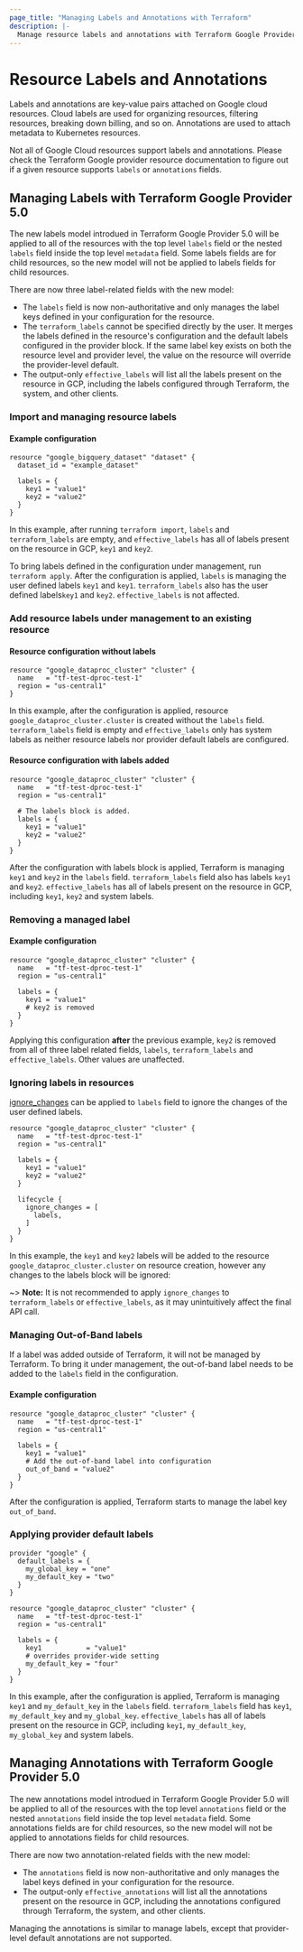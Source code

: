 ```yaml
---
page_title: "Managing Labels and Annotations with Terraform"
description: |-
  Manage resource labels and annotations with Terraform Google Provider 5.0
---
```


# Resource Labels and Annotations

Labels and annotations are key-value pairs attached on Google cloud resources. Cloud labels are used for organizing resources, filtering resources, breaking down billing, and so on. Annotations are used to attach metadata to Kubernetes resources.

Not all of Google Cloud resources support labels and annotations. Please check the Terraform Google provider resource documentation to figure out if a given resource supports `labels` or `annotations` fields.

## Managing Labels with Terraform Google Provider 5.0

The new labels model introdued in Terraform Google Provider 5.0 will be applied to all of the resources with the top level `labels` field or the nested `labels` field inside the top level `metadata` field. Some labels fields are for child resources, so the new model will not be applied to labels fields for child resources.

There are now three label-related fields with the new model:

* The `labels` field is now non-authoritative and only manages the label keys defined in your configuration for the resource.
* The `terraform_labels` cannot be specified directly by the user. It merges the labels defined in the resource's configuration and the default labels configured in the provider block. If the same label key exists on both the resource level and provider level, the value on the resource will override the provider-level default.
* The output-only `effective_labels` will list all the labels present on the resource in GCP, including the labels configured through Terraform, the system, and other clients.

### Import and managing resource labels

#### Example configuration
```hcl
resource "google_bigquery_dataset" "dataset" {
  dataset_id = "example_dataset"

  labels = {
    key1 = "value1"
    key2 = "value2"
  }
}
```

In this example, after running `terraform import`, `labels` and `terraform_labels` are empty, and `effective_labels` has all of labels present on the resource in GCP, `key1` and `key2`.

To bring labels defined in the configuration under management, run `terraform apply`. After the configuration is applied, `labels` is managing the user defined labels `key1` and `key1`. `terraform_labels` also has the user defined labels`key1` and `key2`. `effective_labels` is not affected.

### Add resource labels under management to an existing resource

#### Resource configuration without labels
```hcl
resource "google_dataproc_cluster" "cluster" {
  name   = "tf-test-dproc-test-1"
  region = "us-central1"
}
```

In this example, after the configuration is applied, resource `google_dataproc_cluster.cluster` is created without the `labels` field. `terraform_labels` field is empty and `effective_labels` only has system labels as neither resource labels nor provider default labels are configured.


#### Resource configuration with labels added
```hcl
resource "google_dataproc_cluster" "cluster" {
  name   = "tf-test-dproc-test-1"
  region = "us-central1"

  # The labels block is added.
  labels = {
    key1 = "value1"
    key2 = "value2"
  }
}
```

After the configuration with labels block is applied, Terraform is managing `key1` and `key2` in the `labels` field. `terraform_labels` field also has labels `key1` and `key2`. `effective_labels` has all of labels present on the resource in GCP, including `key1`, `key2` and system labels.

### Removing a managed label
#### Example configuration
```hcl
resource "google_dataproc_cluster" "cluster" {
  name   = "tf-test-dproc-test-1"
  region = "us-central1"

  labels = {
    key1 = "value1"
    # key2 is removed
  }
}
```

Applying this configuration **after** the previous example, `key2` is removed from all of three label related fields, `labels`, `terraform_labels` and `effective_labels`. Other values are unaffected.

### Ignoring labels in resources

[ignore_changes](https://developer.hashicorp.com/terraform/language/meta-arguments/lifecycle#ignore_changes) can be applied to `labels` field to ignore the changes of the user defined labels.

```hcl
resource "google_dataproc_cluster" "cluster" {
  name   = "tf-test-dproc-test-1"
  region = "us-central1"

  labels = {
    key1 = "value1"
    key2 = "value2"
  }

  lifecycle {
    ignore_changes = [
      labels,
    ]
  }
}
```

In this example, the `key1` and `key2` labels will be added to the resource `google_dataproc_cluster.cluster` on resource creation, however any changes to the labels block will be ignored:

~> **Note:** It is not recommended to apply `ignore_changes` to `terraform_labels` or `effective_labels`, as it may unintuitively affect the final API call.

### Managing Out-of-Band labels

If a label was added outside of Terraform, it will not be managed by Terraform. To bring it under management, the out-of-band label needs to be added to the `labels` field in the configuration.

#### Example configuration
```hcl
resource "google_dataproc_cluster" "cluster" {
  name   = "tf-test-dproc-test-1"
  region = "us-central1"

  labels = {
    key1 = "value1"
    # Add the out-of-band label into configuration
    out_of_band = "value2"
  }
}
```

After the configuration is applied, Terraform starts to manage the label key `out_of_band`.

### Applying provider default labels

```hcl
provider "google" {
  default_labels = {
    my_global_key = "one"
    my_default_key = "two"
  }
}

resource "google_dataproc_cluster" "cluster" {
  name   = "tf-test-dproc-test-1"
  region = "us-central1"

  labels = {
    key1           = "value1"
    # overrides provider-wide setting
    my_default_key = "four"
  }
}
```

In this example, after the configuration is applied, Terraform is managing `key1` and `my_default_key` in the `labels` field. `terraform_labels` field has `key1`, `my_default_key` and `my_global_key`. `effective_labels` has all of labels present on the resource in GCP, including `key1`, `my_default_key`, `my_global_key` and system labels.

## Managing Annotations with Terraform Google Provider 5.0

The new annotations model introdued in Terraform Google Provider 5.0 will be applied to all of the resources with the top level `annotations` field or the nested `annotations` field inside the top level `metadata` field. Some annotations fields are for child resources, so the new model will not be applied to annotations fields for child resources.

There are now two annotation-related fields with the new model:

* The `annotations` field is now non-authoritative and only manages the label keys defined in your configuration for the resource.
* The output-only `effective_annotations` will list all the annotations present on the resource in GCP, including the annotations configured through Terraform, the system, and other clients.

Managing the annotations is similar to manage labels, except that provider-level default annotations are not supported.
